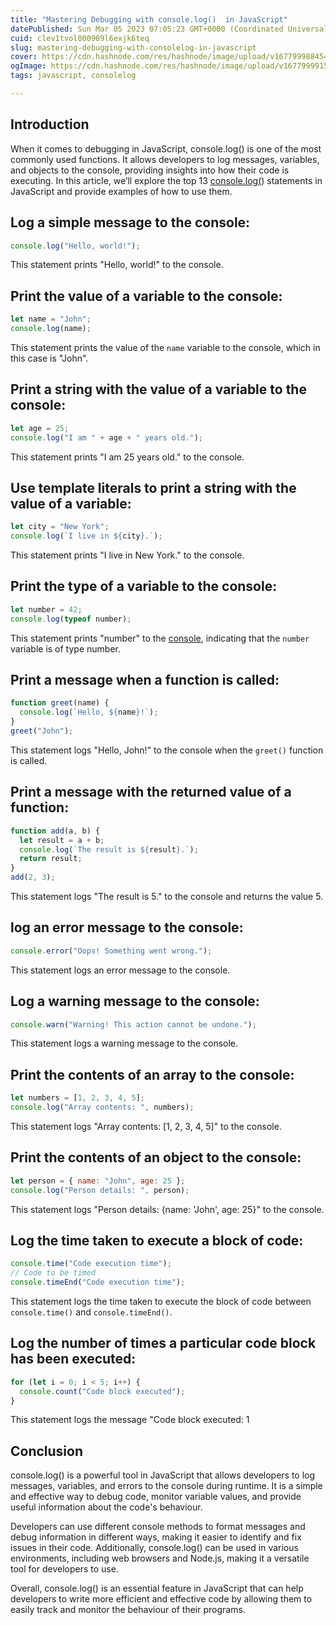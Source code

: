 ```yaml
---
title: "Mastering Debugging with console.log()  in JavaScript"
datePublished: Sun Mar 05 2023 07:05:23 GMT+0000 (Coordinated Universal Time)
cuid: clev1tvol000909l6exjk6teq
slug: mastering-debugging-with-consolelog-in-javascript
cover: https://cdn.hashnode.com/res/hashnode/image/upload/v1677999884542/08323a95-0d60-490a-ab67-30a4ab74f6ea.png
ogImage: https://cdn.hashnode.com/res/hashnode/image/upload/v1677999915063/fdc32dc3-a528-4a0c-b447-081624bbeb2d.png
tags: javascript, consolelog

---
```


## Introduction

When it comes to debugging in JavaScript, console.log() is one of the most commonly used functions. It allows developers to log messages, variables, and objects to the console, providing insights into how their code is executing. In this article, we’ll explore the top 13 [console.log(](https://javascript.info/devtools)) statements in JavaScript and provide examples of how to use them.

## Log a simple message to the console:

```javascript
console.log("Hello, world!");
```

This statement prints "Hello, world!" to the console.

## Print the value of a variable to the console:

```javascript
let name = "John";
console.log(name);
```

This statement prints the value of the `name` variable to the console, which in this case is "John".

## Print a string with the value of a variable to the console:

```javascript
let age = 25;
console.log("I am " + age + " years old.");
```

This statement prints "I am 25 years old." to the console.

## Use template literals to print a string with the value of a variable:

```javascript
let city = "New York";
console.log(`I live in ${city}.`);
```

This statement prints "I live in New York." to the console.

## Print the type of a variable to the console:

```javascript
let number = 42;
console.log(typeof number);
```

This statement prints "number" to the [console](https://javascript.info/devtools), indicating that the `number` variable is of type number.

## Print a message when a function is called:

```javascript
function greet(name) {
  console.log(`Hello, ${name}!`);
}
greet("John");
```

This statement logs "Hello, John!" to the console when the `greet()` function is called.

## Print a message with the returned value of a function:

```javascript
function add(a, b) {
  let result = a + b;
  console.log(`The result is ${result}.`);
  return result;
}
add(2, 3);
```

This statement logs "The result is 5." to the console and returns the value 5.

## log an error message to the console:

```javascript
console.error("Oops! Something went wrong.");
```

This statement logs an error message to the console.

## Log a warning message to the console:

```javascript
console.warn("Warning! This action cannot be undone.");
```

This statement logs a warning message to the console.

## Print the contents of an array to the console:

```javascript
let numbers = [1, 2, 3, 4, 5];
console.log("Array contents: ", numbers);
```

This statement logs "Array contents: \[1, 2, 3, 4, 5\]" to the console.

## Print the contents of an object to the console:

```javascript
let person = { name: "John", age: 25 };
console.log("Person details: ", person);
```

This statement logs "Person details: {name: 'John', age: 25}" to the console.

## Log the time taken to execute a block of code:

```javascript
console.time("Code execution time");
// Code to be timed
console.timeEnd("Code execution time");
```

This statement logs the time taken to execute the block of code between `console.time()` and `console.timeEnd()`.

## Log the number of times a particular code block has been executed:

```javascript
for (let i = 0; i < 5; i++) {
  console.count("Code block executed");
}
```

This statement logs the message "Code block executed: 1

## Conclusion

console.log() is a powerful tool in JavaScript that allows developers to log messages, variables, and errors to the console during runtime. It is a simple and effective way to debug code, monitor variable values, and provide useful information about the code's behaviour.

Developers can use different console methods to format messages and debug information in different ways, making it easier to identify and fix issues in their code. Additionally, console.log() can be used in various environments, including web browsers and Node.js, making it a versatile tool for developers to use.

Overall, console.log() is an essential feature in JavaScript that can help developers to write more efficient and effective code by allowing them to easily track and monitor the behaviour of their programs.